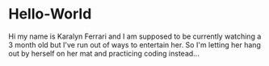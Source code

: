 # Hello-World
Hi my name is Karalyn Ferrari and I am supposed to be currently watching a 3 month old but I've run out of ways to entertain her.  So I'm letting her hang out by herself on her mat and practicing coding instead...
